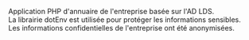 Application PHP d'annuaire de l'entreprise basée sur l'AD LDS.<br>
La librairie dotEnv est utilisée pour protéger les informations sensibles.<br>
Les informations confidentielles de l'entreprise ont été anonymisées.<br>
